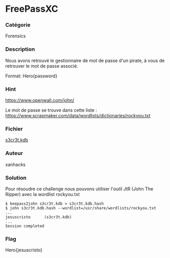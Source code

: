 # FreePassXC

### Catégorie

Forensics

### Description

Nous avons retrouvé le gestionnaire de mot de passe d'un pirate, à vous de retrouver le mot de passe associé.

Format: Hero{password}

### Hint

https://www.openwall.com/john/

Le mot de passe se trouve dans cette liste : https://www.scrapmaker.com/data/wordlists/dictionaries/rockyou.txt

### Fichier

[s3cr3t.kdb](s3cr3t.kdb)

### Auteur

xanhacks

### Solution

Pour résoudre ce challenge nous pouvons utiliser l'outil JtR (John The Ripper) avec la wordlist rockyou.txt

```
$ keepass2john s3cr3t.kdb > s3cr3t.kdb.hash
$ john s3cr3t.kdb.hash --wordlist=/usr/share/wordlists/rockyou.txt
...
jesuscristo      (s3cr3t.kdb)
...
Session completed
```

### Flag

Hero{jesuscristo}